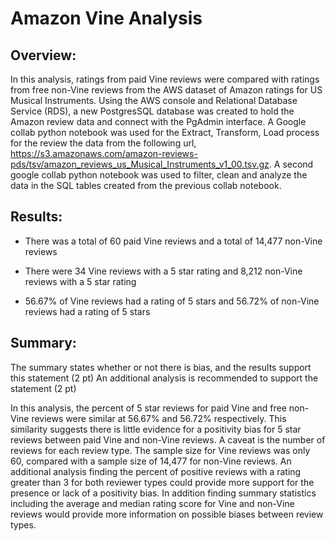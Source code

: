 # Amazon Vine Analysis


## Overview:


In this analysis, ratings from paid Vine reviews were compared with ratings from free non-Vine reviews from the AWS dataset of Amazon ratings for US Musical Instruments.  Using the AWS console and Relational Database Service (RDS), a new PostgresSQL database was created to hold the Amazon review data and connect with the PgAdmin interface.  A Google collab python notebook was used for the Extract, Transform, Load process for the review the data from the following url, https://s3.amazonaws.com/amazon-reviews-pds/tsv/amazon_reviews_us_Musical_Instruments_v1_00.tsv.gz. A second google collab python notebook was used to filter, clean and analyze the data in the SQL tables created from the previous collab notebook. 

## Results:


* There was a total of 60 paid Vine reviews and a total of 14,477 non-Vine reviews 


* There were 34 Vine reviews with a 5 star rating and 8,212 non-Vine reviews with a 5 star rating


* 56.67% of Vine reviews had a rating of 5 stars and 56.72% of non-Vine reviews had a rating of 5 stars



## Summary:


The summary states whether or not there is bias, and the results support this statement (2 pt)
An additional analysis is recommended to support the statement (2 pt)

In this analysis, the percent of 5 star reviews for paid Vine and free non-Vine reviews were similar at 56.67% and 56.72% respectively.  This similarity suggests there is little evidence for a positivity bias for 5 star reviews between paid Vine and non-Vine reviews.  A caveat is the number of reviews for each review type. The sample size for Vine reviews was only 60, compared with a sample size of 14,477 for non-Vine reviews.  An additional analysis finding the percent of positive reviews with a rating greater than 3 for both reviewer types could provide more support for the presence or lack of a positivity bias. In addition finding summary statistics including the average and median rating score for Vine and non-Vine reviews would provide more information on possible biases between review types.
